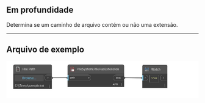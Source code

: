 ## Em profundidade
Determina se um caminho de arquivo contém ou não uma extensão.
___
## Arquivo de exemplo

![FileHasExtension](./DSCore.IO.FileSystem.FileHasExtension_img.jpg)

